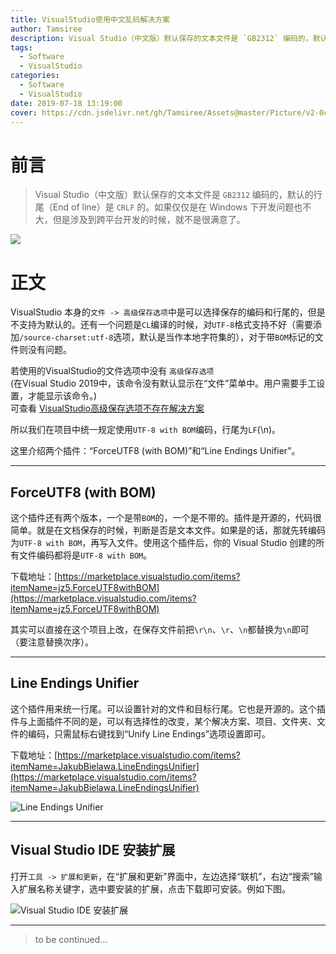 ```yaml
---
title: VisualStudio使用中文乱码解决方案
author: Tamsiree
description: Visual Studio（中文版）默认保存的文本文件是 `GB2312` 编码的，默认的行尾（End of line）是 `CRLF` 的。如果仅仅是在 Windows 下开发问题也不大，但是涉及到跨平台开发的时候，就不是很满意了。
tags:
  - Software
  - VisualStudio
categories:
  - Software
  - VisualStudio
date: 2019-07-18 13:19:00
cover: https://cdn.jsdelivr.net/gh/Tamsiree/Assets@master/Picture/v2-0c1570453df88cc154251edad85e4440_hd.jpg
---
```

# 前言
> Visual Studio（中文版）默认保存的文本文件是 `GB2312` 编码的，默认的行尾（End of line）是 `CRLF` 的。如果仅仅是在 Windows 下开发问题也不大，但是涉及到跨平台开发的时候，就不是很满意了。

![](https://cdn.jsdelivr.net/gh/Tamsiree/Assets@master/DeskTop/n67rkq.png)

<!-- more -->

# 正文

VisualStudio 本身的`文件 -> 高级保存选项`中是可以选择保存的编码和行尾的，但是不支持为默认的。还有一个问题是`CL`编译的时候，对`UTF-8`格式支持不好（需要添加`/source-charset:utf-8`选项，默认是当作本地字符集的），对于带`BOM`标记的文件则没有问题。

若使用的VisualStudio的文件选项中没有 `高级保存选项`    
(在Visual Studio 2019中，该命令没有默认显示在“文件”菜单中。用户需要手工设置，才能显示该命令。)     
可查看 [VisualStudio高级保存选项不存在解决方案](https://tamsiree.github.io/Tool/Development-Tool/VisualStudio/VisualStudio高级保存选项不存在解决方案)

所以我们在项目中统一规定使用`UTF-8 with BOM`编码，行尾为`LF`(\\n)。

这里介绍两个插件：“ForceUTF8 (with BOM)”和“Line Endings Unifier”。

---

## ForceUTF8 (with BOM)

这个插件还有两个版本，一个是带`BOM`的，一个是不带的。插件是开源的，代码很简单。就是在文档保存的时候，判断是否是文本文件。如果是的话，那就先转编码为`UTF-8 with BOM`，再写入文件。使用这个插件后，你的 Visual Studio 创建的所有文件编码都将是`UTF-8 with BOM`。

下载地址：[https://marketplace.visualstudio.com/items?itemName=jz5.ForceUTF8withBOM](https://marketplace.visualstudio.com/items?itemName=jz5.ForceUTF8withBOM)

其实可以直接在这个项目上改，在保存文件前把`\r\n`、`\r`、`\n`都替换为`\n`即可（要注意替换次序）。

---

## Line Endings Unifier

这个插件用来统一行尾。可以设置针对的文件和目标行尾。它也是开源的。这个插件与上面插件不同的是，可以有选择性的改变，某个解决方案、项目、文件夹、文件的编码，只需鼠标右键找到“Unify Line Endings”选项设置即可。

下载地址：[https://marketplace.visualstudio.com/items?itemName=JakubBielawa.LineEndingsUnifier](https://marketplace.visualstudio.com/items?itemName=JakubBielawa.LineEndingsUnifier)

![Line Endings Unifier](https://www.123si.org/photo-gallery/articles/2019/03/07/original/123si-org-img-1551943740925.jpg "Line Endings Unifier")

---

## Visual Studio IDE 安装扩展

打开`工具 -> 扩展和更新`，在“扩展和更新”界面中，左边选择“联机”，右边“搜索”输入扩展名称关键字，选中要安装的扩展，点击下载即可安装。例如下图。

![Visual Studio IDE 安装扩展](https://www.123si.org/photo-gallery/articles/2019/03/07/original/123si-org-img-1551946922424.jpg "Visual Studio IDE 安装扩展")


---
> to be continued...